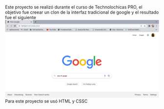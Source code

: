 Este proyecto se realizó durante el curso de Technolochicas PRO,
 el objetivo fue creear  un clon de la interfaz tradicional de google
  y el resultado fue el siguiente
  ![Clon](/imagenes/clon.png)
  Para este proyecto se usó HTML y CSSC
  
